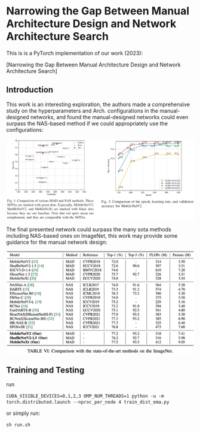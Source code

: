 # Narrowing the Gap Between Manual Architecture Design and Network Architecture Search

This is is a PyTorch implementation of our work (2023):

[Narrowing the Gap Between Manual Architecture Design and Network Architecture Search]

## Introduction
This work is an interesting exploration, the authors made a comprehensive study on the hyperparameters and Arch. configurations in the manual-designed networks, and found the manual-designed networks could even surpass the NAS-based method if we could appropriately use the configurations: 

<img src="https://github.com/wangyxxjtu/MAD-Code/blob/master/figures/fig11.jpg" width="795" alt="workflow" />

The final presented network could surpass the many sota methods including NAS-based ones on ImageNet, this work may provide some guidance for the manual network design:

<img src="https://github.com/wangyxxjtu/MAD-Code/blob/master/result.png" width="845" alt="workflow" />

## Training and Testing
run
```
CUDA_VISIBLE_DEVICES=0,1,2,3 OMP_NUM_THREADS=1 python -u -m torch.distributed.launch --nproc_per_node 4 train_dist_ema.py
```
or simply run:
```
sh run.sh
```
